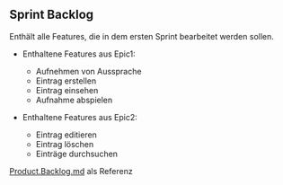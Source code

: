 ## Sprint Backlog

Enthält alle Features, die in dem ersten Sprint bearbeitet werden sollen.



- Enthaltene Features aus Epic1:
    - Aufnehmen von Aussprache
    - Eintrag erstellen
    - Eintrag einsehen
    - Aufnahme abspielen
    
- Enthaltene Features aus Epic2:
    - Eintrag editieren
    - Eintrag löschen
    - Einträge durchsuchen
    
    
    
[Product.Backlog.md](https://sopra.informatik.uni-stuttgart.de/sopra-ws1617/sopra-team-16/edit/master/doc/Product.Backlog.md) als Referenz